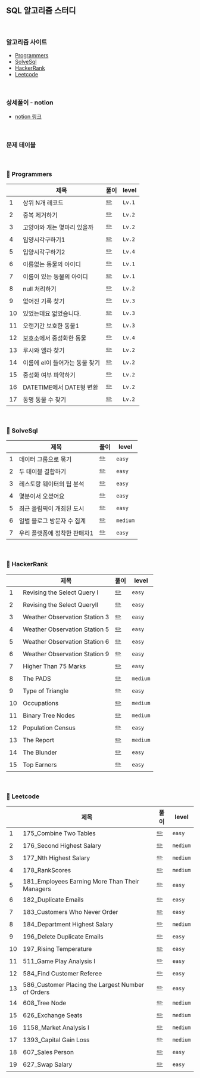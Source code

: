 ## SQL 알고리즘 스터디
</br>

### 알고리즘 사이트 
- [Programmers](https://programmers.co.kr/?utm_source=google&utm_medium=cpc&utm_campaign=brand_prgms_pc&gclid=CjwKCAjwsfuYBhAZEiwA5a6CDNqv782Pq7AqBhNmcPSolzy4pwUpBrKMxQRhG3ndXy7dkHsW_cZm9BoCF3sQAvD_BwE)
- [SolveSql](https://solvesql.com/problems/)
- [HackerRank](https://www.hackerrank.com/dashboard)
- [Leetcode](https://leetcode.com/problemset/database/)

</br>

### 상세풀이 - notion
- [notion 링크](https://www.notion.so/SQL-8770ac4533834ea0beb895605590c690)

</br>

### 문제 테이블
</br>

### 🔶 Programmers
|   |제목|풀이|level|
|---|---|---|--|
|1|상위 N개 레코드|[✏️](./Programmers/1_상위N개레코드.sql)|`Lv.1`|
|2|중복 제거하기|[✏️](./Programmers/2_중복제거하기.sql)|`Lv.2`|
|3|고양이와 개는 몇마리 있을까|[✏️](./Programmers/3_고양이와개는몇마리있을까.sql)|`Lv.2`|
|4|입양시각구하기1|[✏️](./Programmers/4_입양시각구하기1.sql)|`Lv.2`|
|5|입양시각구하기2|[✏️](./Programmers/5_입양시각구하기2.sql)|`Lv.4`|
|6|이름없는 동물의 아이디|[✏️](./Programmers/6_이름없는동물의아이디.sql)|`Lv.1`|
|7|이름이 있는 동물의 아이디|[✏️](./Programmers/7_이름이있는동물의아이디.sql)|`Lv.1`|
|8|null 처리하기|[✏️](./Programmers/8_null처리하기.sql)|`Lv.2`|
|9|없어진 기록 찾기|[✏️](./Programmers/9_없어진기록찾기.sql)|`Lv.3`|
|10|있었는데요 없었습니다.|[✏️](./Programmers/10_있었는데요없었습니다.sql)|`Lv.3`|
|11|오랜기간 보호한 동물1|[✏️](./Programmers/11_오랜기간보호한동물1.sql)|`Lv.3`|
|12|보호소에서 중성화한 동물|[✏️](./Programmers/12_보호소에서중성화한동물.sql)|`Lv.4`|
|13|루시와 엘라 찾기|[✏️](./Programmers/13_루시와엘라찾기.sql)|`Lv.2`|
|14|이름에 el이 들어가는 동물 찾기|[✏️](./Programmers/14_이름에el이들어가는동물찾기.sql)|`Lv.2`|
|15|중성화 여부 파악하기|[✏️](./Programmers/15_중성화여부파악하기.sql)|`Lv.2`|
|16|DATETIME에서 DATE형 변환|[✏️](./Programmers/16_DATETIME에서DATE형변환.sql)|`Lv.2`|
|17|동명 동물 수 찾기|[✏️](./Programmers/17_동명동물수찾기.sql)|`Lv.2`|

</br>

### 🔷 SolveSql
|   |제목|풀이|level|
|---|---|---|--|
|1|데이터 그룹으로 묶기|[✏️](./SolveSql/1_데이터그룹으로묶기.sql)|`easy`|
|2|두 테이블 결합하기|[✏️](./SolveSql/2_두테이블결합하기.sql)|`easy`|
|3|레스토랑 웨이터의 팁 분석|[✏️](./SolveSql/3_레스토랑웨이터의팁분석.sql)|`easy`|
|4|몇분이서 오셨어요|[✏️](./SolveSql/4_몇분이서오셨어요.sql)|`easy`|
|5|최근 올림픽이 개최된 도시|[✏️](./SolveSql/5_최근올림픽이개최된도시.sql)|`easy`|
|6|일별 블로그 방문자 수 집계|[✏️](./SolveSql/6_일별블로그방문자수집계.sql)|`medium`|
|7|우리 플랫폼에 정착한 판매자1|[✏️](./SolveSql/7_우리플랫폼에정착한판매자1.sql)|`easy`|

</br>

### 🔶 HackerRank

|   |제목|풀이|level|
|---|---|---|--|
|1|Revising the Select Query I|[✏️](./HackerRank/1_RevisingtheSelectQueryI.sql)|`easy`|
|2|Revising the Select QueryII|[✏️](./HackerRank/2_RevisingtheSelectQueryII.sql)|`easy`|
|3|Weather Observation Station 3|[✏️](./HackerRank/3_WeatherObservationStation3.sql)|`easy`|
|4|Weather Observation Station 5|[✏️](./HackerRank/4_WeatherObservationStation5.sql)|`easy`|
|5|Weather Observation Station 6|[✏️](./HackerRank/5_WeatherObservationStation6.sql)|`easy`|
|6|Weather Observation Station 9|[✏️](./HackerRank/6_WeatherObservationStation9.sql)|`easy`|
|7|Higher Than 75 Marks|[✏️](./HackerRank/7_HigherThan75Marks.sql)|`easy`|
|8|The PADS|[✏️](./HackerRank/8_ThePADS.sql)|`medium`|
|9|Type of Triangle|[✏️](./HackerRank/9_TypeofTriangle.sql)|`easy`|
|10|Occupations|[✏️](./HackerRank/10_Occupations.sql)|`medium`|
|11|Binary Tree Nodes|[✏️](./HackerRank/11_BinaryTreeNodes.sql)|`medium`|
|12|Population Census|[✏️](./HackerRank/12_PopulationCensus.sql)|`easy`|
|13|The Report|[✏️](./HackerRank/13_TheReport.sql)|`medium`|
|14|The Blunder|[✏️](./HackerRank/14_TheBlunder.sql.sql)|`easy`|
|15|Top Earners|[✏️](./HackerRank/15_TopEarners.sql)|`easy`|

</br>

### 🔷 Leetcode
|   |제목|풀이|level|
|---|---|---|--|
|1|175_Combine Two Tables|[✏️](./Leetcode/1_175_CombineTwoTables.sql)|`easy`|
|2|176_Second Highest Salary|[✏️](./Leetcode/2_176_SecondHighestSalary.sql)|`medium`|
|3|177_Nth Highest Salary|[✏️](./Leetcode/3_177_NthHighestSalary.sql)|`medium`|
|4|178_RankScores|[✏️](./Leetcode/4_178_RankScores.sql)|`medium`|
|5|181_Employees Earning More Than Their Managers|[✏️](./Leetcode/5_181_EmployeesEarningMoreThanTheirManagers.sql)|`easy`|
|6|182_Duplicate Emails|[✏️](./Leetcode/6_182_DuplicateEmails.sql)|`easy`|
|7|183_Customers Who Never Order|[✏️](./Leetcode/7_183_CustomersWhoNeverOrder.sql)|`easy`|
|8|184_Department Highest Salary|[✏️](./Leetcode/8_184_DepartmentHighestSalary.sql)|`medium`|
|9|196_Delete Duplicate Emails|[✏️](./Leetcode/9_196_DeleteDuplicateEmails.sql)|`easy`|
|10|197_Rising Temperature|[✏️](./Leetcode/10_197_RisingTemperature.sql)|`easy`|
|11|511_Game Play Analysis I|[✏️](./Leetcode/11_511_GamePlayAnalysisI.sql)|`easy`|
|12|584_Find Customer Referee|[✏️](./Leetcode/12_584_FindCustomerReferee.sql)|`easy`|
|13|586_Customer Placing the Largest Number of Orders|[✏️](./Leetcode/13_586_CustomerPlacingtheLargestNumberofOrders.sql)|`easy`|
|14|608_Tree Node|[✏️](./Leetcode/14_608_TreeNode.sql)|`medium`|
|15|626_Exchange Seats|[✏️](./Leetcode/15_626_ExchangeSeats.sql)|`medium`|
|16|1158_Market Analysis I|[✏️](./Leetcode/16_1158_MarketAnalysisI.sql)|`medium`|
|17|1393_Capital Gain Loss|[✏️](./Leetcode/17_1393_CapitalGainLoss.sql)|`medium`|
|18|607_Sales Person|[✏️](./Leetcode/18_607_SalesPerson.sql)|`easy`|
|19|627_Swap Salary|[✏️](./Leetcode/19_627_SwapSalary.sql)|`easy`|
